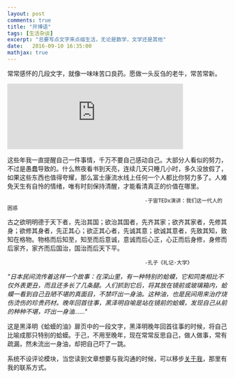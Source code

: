 ```yaml
---
layout: post
comments: true
title: "开博语"
tags: [生活杂谈]
excerpt: "总要写点文字来点缀生活，无论是数学，文学还是其他"
date:   2016-09-10 16:35:00
mathjax: true
---
```



常常感怀的几段文字，就像一味味苦口良药。愿做一头反刍的老牛，常苦常新。

<iframe src="https://music.daoapp.io/iframe?song=426342137&qssl=1&qlrc=1&qnarrow=0&max_width=50%&autoplay=1" width="80%" frameborder="0"></iframe>

这些年我一直提醒自己一件事情，千万不要自己感动自己。大部分人看似的努力，不过是愚蠢导致的。什么熬夜看书到天亮，连续几天只睡几小时，多久没放假了，如果这些东西也值得夸耀，那么富士康流水线上任何一个人都比你努力多了。人难免天生有自怜的情绪，唯有时刻保持清醒，才能看清真正的价值在哪里。

                                                -于宙TEDx演讲：我们这一代人的困惑

古之欲明明德于天下者，先治其国；欲治其国者，先齐其家；欲齐其家者，先修其身；欲修其身者，先正其心；欲正其心者，先诚其意；欲诚其意者，先致其知，致知在格物。物格而后知至，知至而后意诚，意诚而后心正，心正而后身修，身修而后家齐，家齐而后国治，国治而后天下平。

                                                -孔子《礼记·大学》


_"日本民间流传着这样一个故事：在深山里，有一种特别的蛤蟆，它和同类相比不仅外表更丑，而且还多长了几条腿。人们抓到它后，将其放在镜前或玻璃箱内，蛤蟆一看到自己丑陋不堪的真面目，不禁吓出一身油。这种油，也是民间用来治疗烧伤烫伤的珍贵药材。晚年回首往事，黑泽明自喻是站在镜前的蛤蟆，发现自己从前的种种不堪，吓出一身油……"_

这是黑泽明《蛤蟆的油》扉页中的一段文字，黑泽明晚年回首往事的时候，将自己比喻成那只特别的蛤蟆。于己，不用至晚年，现在常常反思自己，做人做事，常有疏漏，然未流出一身油，却把自己吓了一跳。


系统不设评论模块，当您读到文章想要与我沟通的时候，可以移步[关于我](https://zhpmatrix.github.io/about/)，那里有我的联系方式。

